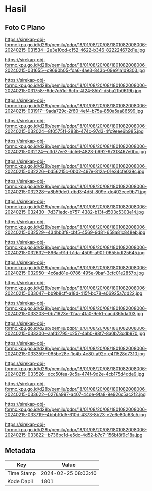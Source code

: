 # Hasil

## Foto C Plano

https://sirekap-obj-formc.kpu.go.id/d28b/pemilu/pdpr/18/01/08/20/08/1801082008006-20240215-031534--2e3e10cd-c152-4622-b346-822224672d1e.jpg

https://sirekap-obj-formc.kpu.go.id/d28b/pemilu/pdpr/18/01/08/20/08/1801082008006-20240215-031655--c9690b05-fda6-4ae3-843b-09e91a1d9303.jpg

https://sirekap-obj-formc.kpu.go.id/d28b/pemilu/pdpr/18/01/08/20/08/1801082008006-20240215-031758--6de7d51d-6cfb-4f24-85b1-d5ba2fb0619b.jpg

https://sirekap-obj-formc.kpu.go.id/d28b/pemilu/pdpr/18/01/08/20/08/1801082008006-20240215-031917--9ada729c-2f60-4ef4-b75a-850a5aa86599.jpg

https://sirekap-obj-formc.kpu.go.id/d28b/pemilu/pdpr/18/01/08/20/08/1801082008006-20240215-032024--8f0575f1-283b-474c-97d3-4fc9eee6b985.jpg

https://sirekap-obj-formc.kpu.go.id/d28b/pemilu/pdpr/18/01/08/20/08/1801082008006-20240215-032124--c3d77ee2-dc56-4823-b692-97313467e0bc.jpg

https://sirekap-obj-formc.kpu.go.id/d28b/pemilu/pdpr/18/01/08/20/08/1801082008006-20240215-032226--bd56215c-0b02-497e-812a-01e34cfe039c.jpg

https://sirekap-obj-formc.kpu.go.id/d28b/pemilu/pdpr/18/01/08/20/08/1801082008006-20240215-032328--a8b59de0-dbd3-4d5f-809e-dc402ece9b71.jpg

https://sirekap-obj-formc.kpu.go.id/d28b/pemilu/pdpr/18/01/08/20/08/1801082008006-20240215-032430--7d371edc-b757-4382-b13f-d503c5303e14.jpg

https://sirekap-obj-formc.kpu.go.id/d28b/pemilu/pdpr/18/01/08/20/08/1801082008006-20240215-032529--434bb3f8-cbf5-4569-9d81-658a81c848eb.jpg

https://sirekap-obj-formc.kpu.go.id/d28b/pemilu/pdpr/18/01/08/20/08/1801082008006-20240215-032632--896ac91d-b1da-4509-a90f-0655bdf25645.jpg

https://sirekap-obj-formc.kpu.go.id/d28b/pemilu/pdpr/18/01/08/20/08/1801082008006-20240215-032950--4c6ad81e-0786-495e-9baf-3cfc01e2857b.jpg

https://sirekap-obj-formc.kpu.go.id/d28b/pemilu/pdpr/18/01/08/20/08/1801082008006-20240215-033047--bb9b8cff-a18d-415f-bc78-e06925a7dd22.jpg

https://sirekap-obj-formc.kpu.go.id/d28b/pemilu/pdpr/18/01/08/20/08/1801082008006-20240215-033203--0b71623e-12aa-41a0-9e51-cacd365daf03.jpg

https://sirekap-obj-formc.kpu.go.id/d28b/pemilu/pdpr/18/01/08/20/08/1801082008006-20240215-033300--aafd2795-c257-4ab0-98f7-8a0b73cdb970.jpg

https://sirekap-obj-formc.kpu.go.id/d28b/pemilu/pdpr/18/01/08/20/08/1801082008006-20240215-033359--065be28e-1c4b-4e80-a92c-e4f1528d7310.jpg

https://sirekap-obj-formc.kpu.go.id/d28b/pemilu/pdpr/18/01/08/20/08/1801082008006-20240215-033526--dcc50fea-9c5a-474f-9d2e-4cb175d4dde9.jpg

https://sirekap-obj-formc.kpu.go.id/d28b/pemilu/pdpr/18/01/08/20/08/1801082008006-20240215-033622--0276a997-a407-44de-9fa8-9e926c5ac2f2.jpg

https://sirekap-obj-formc.kpu.go.id/d28b/pemilu/pdpr/18/01/08/20/08/1801082008006-20240215-033719--4bbbf0d5-610d-4373-8b23-e2e6e80c63c5.jpg

https://sirekap-obj-formc.kpu.go.id/d28b/pemilu/pdpr/18/01/08/20/08/1801082008006-20240215-033822--b736bc1d-e5dc-4d52-b7c7-156bf8f9c18a.jpg


## Metadata

| Key        | Value               |
| ---------- | ------------------- |
| Time Stamp | 2024-02-25 08:03:40 |
| Kode Dapil | 1801                |



